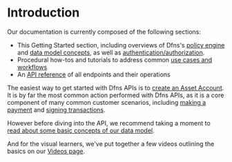 # Introduction

Our documentation is currently composed of the following sections:

* This Getting Started section, including overviews of Dfns's [policy engine](PolicyEngineIntro.md) and [data model concepts](DataModelConcepts.md), as well as [authentication/authorization](authentication-authorization.md).
* Procedural how-tos and tutorials to address common [use cases and workflows](../use-cases/README.md)
* An [API reference](../api-docs/README.md) of all endpoints and their operations
  

The easiest way to get started with Dfns APIs is to [create an Asset Account](<../use-cases/Asset Accounts/CreateAssetAccount.md>).  It is by far the most common action performed with Dfns APIs, as it is a core component of many common customer scenarios, including [making a payment](../use-cases/Payments/InitiatePayment.md) and [signing transactions](../use-cases/Payments/NoPolicySignatureScenario.md).

However before diving into the API, we recommend taking a moment to [read about some basic concepts of our data model](DataModelConcepts.md).

And for the visual learners, we've put together a few videos outlining the basics on our [Videos page](../api-docs/Videos.md).

<!--- You can explore the API reference documentation, or dive into one of our procedural guides to help you perform a task or address a use case. --->
 
<!--  -->
